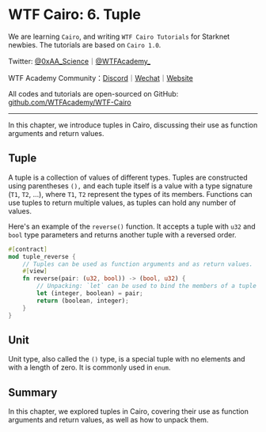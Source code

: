# WTF Cairo: 6. Tuple

We are learning `Cairo`, and writing `WTF Cairo Tutorials` for Starknet newbies. The tutorials are based on `Cairo 1.0`.

Twitter: [@0xAA_Science](https://twitter.com/0xAA_Science)｜[@WTFAcademy_](https://twitter.com/WTFAcademy_)

WTF Academy Community：[Discord](https://discord.wtf.academy)｜[Wechat](https://docs.google.com/forms/d/e/1FAIpQLSe4KGT8Sh6sJ7hedQRuIYirOoZK_85miz3dw7vA1-YjodgJ-A/viewform?usp=sf_link)｜[Website](https://wtf.academy)

All codes and tutorials are open-sourced on GitHub: [github.com/WTFAcademy/WTF-Cairo](https://github.com/WTFAcademy/WTF-Cairo)

---

In this chapter, we introduce tuples in Cairo, discussing their use as function arguments and return values.

## Tuple

A tuple is a collection of values of different types. Tuples are constructed using parentheses `(),` and each tuple itself is a value with a type signature (`T1`, `T2`, ...), where `T1`, `T2` represent the types of its members. Functions can use tuples to return multiple values, as tuples can hold any number of values.

Here's an example of the `reverse()` function. It accepts a tuple with `u32` and `bool` type parameters and returns another tuple with a reversed order.

```rust
#[contract]
mod tuple_reverse {
    // Tuples can be used as function arguments and as return values.
    #[view]
    fn reverse(pair: (u32, bool)) -> (bool, u32) {
        // Unpacking: `let` can be used to bind the members of a tuple to variables.
        let (integer, boolean) = pair;
        return (boolean, integer);
    }
}
```

## Unit

Unit type, also called the `()` type, is a special tuple with no elements and with a length of zero. It is commonly used in `enum`.


## Summary

In this chapter, we explored tuples in Cairo, covering their use as function arguments and return values, as well as how to unpack them.